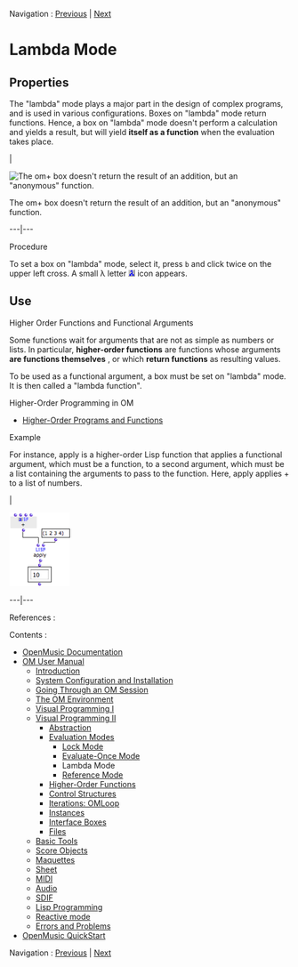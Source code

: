 
Navigation : [Previous](EvOnceMode "page précédente\(Evaluate-Once
Mode\)") | [Next](RefMode "Next\(Reference Mode\)")

# Lambda Mode

## Properties

The "lambda" mode plays a major part in the design of complex programs, and is
used in various configurations. Boxes on "lambda" mode return functions.
Hence, a box on "lambda" mode doesn't perform a calculation and yields a
result, but will yield **itself as a function** when the evaluation takes
place.

|

![The om+ box doesn't return the result of an addition, but an "anonymous"
function.](../res/basiclamda.png)

The om+ box doesn't return the result of an addition, but an "anonymous"
function.  
  
---|---  
  
Procedure

To set a box on "lambda" mode, select it, press `b` and click twice on the
upper left cross. A small λ letter ![](../res/lambdaicon_icon.png) icon
appears.

## Use

Higher Order Functions and Functional Arguments

Some functions wait for arguments that are not as simple as numbers or lists.
In particular, **higher-order functions** are functions whose arguments **are
functions themselves** , or which **return functions** as resulting values.

To be used as a functional argument, a box must be set on "lambda" mode. It is
then called a "lambda function".

Higher-Order Programming in OM

  * [Higher-Order Programs and Functions](HighOrder)

Example

For instance, apply is a higher-order Lisp function that applies a functional
argument, which must be a function, to a second argument, which must be a list
containing the arguments to pass to the function. Here, apply applies + to a
list of numbers.

|

![](../res/apply1.png)  
  
---|---  
  
References :

Contents :

  * [OpenMusic Documentation](OM-Documentation)
  * [OM User Manual](OM-User-Manual)
    * [Introduction](00-Contents)
    * [System Configuration and Installation](Installation)
    * [Going Through an OM Session](Goingthrough)
    * [The OM Environment](Environment)
    * [Visual Programming I](BasicVisualProgramming)
    * [Visual Programming II](AdvancedVisualProgramming)
      * [Abstraction](Abstraction)
      * [Evaluation Modes](EvalModes)
        * [Lock Mode](LockMode)
        * [Evaluate-Once Mode](EvOnceMode)
        * Lambda Mode
        * [Reference Mode](RefMode)
      * [Higher-Order Functions](HighOrder)
      * [Control Structures](Control)
      * [Iterations: OMLoop](OMLoop)
      * [Instances](Instances)
      * [Interface Boxes](InterfaceBoxes)
      * [Files](Files)
    * [Basic Tools](BasicObjects)
    * [Score Objects](ScoreObjects)
    * [Maquettes](Maquettes)
    * [Sheet](Sheet)
    * [MIDI](MIDI)
    * [Audio](Audio)
    * [SDIF](SDIF)
    * [Lisp Programming](Lisp)
    * [Reactive mode](Reactive)
    * [Errors and Problems](errors)
  * [OpenMusic QuickStart](QuickStart-Chapters)

Navigation : [Previous](EvOnceMode "page précédente\(Evaluate-Once
Mode\)") | [Next](RefMode "Next\(Reference Mode\)")

